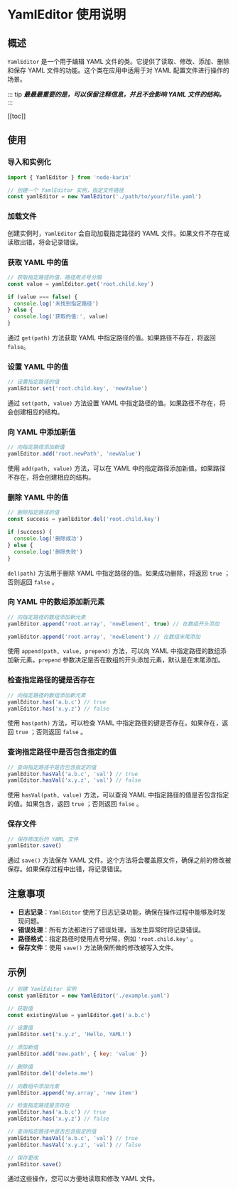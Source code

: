 # YamlEditor 使用说明

## 概述

`YamlEditor` 是一个用于编辑 YAML 文件的类。它提供了读取、修改、添加、删除和保存 YAML 文件的功能。这个类在应用中适用于对 YAML 配置文件进行操作的场景。

::: tip
**_最最最重要的是，可以保留注释信息，并且不会影响 YAML 文件的结构。_**
:::

[[toc]]

## 使用

### 导入和实例化

```js
import { YamlEditor } from 'node-karin'

// 创建一个 YamlEditor 实例，指定文件路径
const yamlEditor = new YamlEditor('./path/to/your/file.yaml')
```

### 加载文件

创建实例时，`YamlEditor` 会自动加载指定路径的 YAML 文件。如果文件不存在或读取出错，将会记录错误。

### 获取 YAML 中的值

```js
// 获取指定路径的值，路径用点号分隔
const value = yamlEditor.get('root.child.key')

if (value === false) {
  console.log('未找到指定路径')
} else {
  console.log('获取的值:', value)
}
```

通过 `get(path)` 方法获取 YAML 中指定路径的值。如果路径不存在，将返回 `false`。

### 设置 YAML 中的值

```js
// 设置指定路径的值
yamlEditor.set('root.child.key', 'newValue')
```

通过 `set(path, value)` 方法设置 YAML 中指定路径的值。如果路径不存在，将会创建相应的结构。

### 向 YAML 中添加新值

```js
// 向指定路径添加新值
yamlEditor.add('root.newPath', 'newValue')
```

使用 `add(path, value)` 方法，可以在 YAML 中的指定路径添加新值。如果路径不存在，将会创建相应的结构。

### 删除 YAML 中的值

```js
// 删除指定路径的值
const success = yamlEditor.del('root.child.key')

if (success) {
  console.log('删除成功')
} else {
  console.log('删除失败')
}
```

`del(path)` 方法用于删除 YAML 中指定路径的值。如果成功删除，将返回 `true` ；否则返回 `false` 。

### 向 YAML 中的数组添加新元素

```js
// 向指定路径的数组添加新元素
yamlEditor.append('root.array', 'newElement', true) // 在数组开头添加

yamlEditor.append('root.array', 'newElement') // 在数组末尾添加
```

使用 `append(path, value, prepend)` 方法，可以向 YAML 中指定路径的数组添加新元素。`prepend` 参数决定是否在数组的开头添加元素，默认是在末尾添加。

### 检查指定路径的键是否存在

```js
// 向指定路径的数组添加新元素
yamlEditor.has('a.b.c') // true
yamlEditor.has('x.y.z') // false
```

使用 `has(path)` 方法，可以检查 YAML 中指定路径的键是否存在。如果存在，返回 `true` ；否则返回 `false` 。

### 查询指定路径中是否包含指定的值

```js
// 查询指定路径中是否包含指定的值
yamlEditor.hasVal('a.b.c', 'val') // true
yamlEditor.hasVal('x.y.z', 'val') // false
```

使用 `hasVal(path, value)` 方法，可以查询 YAML 中指定路径的值是否包含指定的值。如果包含，返回 `true` ；否则返回 `false` 。

### 保存文件

```js
// 保存修改后的 YAML 文件
yamlEditor.save()
```

通过 `save()` 方法保存 YAML 文件。这个方法将会覆盖原文件，确保之前的修改被保存。如果保存过程中出错，将记录错误。

## 注意事项

- **日志记录**：`YamlEditor` 使用了日志记录功能，确保在操作过程中能够及时发现问题。
- **错误处理**：所有方法都进行了错误处理，当发生异常时将记录错误。
- **路径格式**：指定路径时使用点号分隔，例如 `'root.child.key'` 。
- **保存文件**：使用 `save()` 方法确保所做的修改被写入文件。

## 示例

```js
// 创建 YamlEditor 实例
const yamlEditor = new YamlEditor('./example.yaml')

// 获取值
const existingValue = yamlEditor.get('a.b.c')

// 设置值
yamlEditor.set('x.y.z', 'Hello, YAML!')

// 添加新值
yamlEditor.add('new.path', { key: 'value' })

// 删除值
yamlEditor.del('delete.me')

// 向数组中添加元素
yamlEditor.append('my.array', 'new item')

// 检查指定路径是否存在
yamlEditor.has('a.b.c') // true
yamlEditor.has('x.y.z') // false

// 查询指定路径中是否包含指定的值
yamlEditor.hasVal('a.b.c', 'val') // true
yamlEditor.hasVal('x.y.z', 'val') // false

// 保存更改
yamlEditor.save()
```

通过这些操作，您可以方便地读取和修改 YAML 文件。
